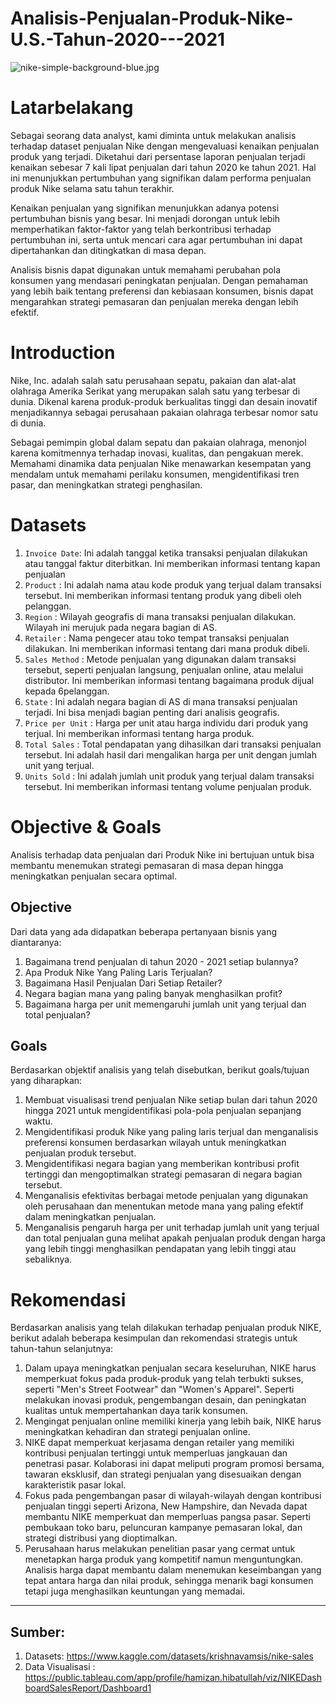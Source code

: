 # Analisis-Penjualan-Produk-Nike-U.S.-Tahun-2020---2021

![nike-simple-background-blue.jpg](https://github.com/ham407/Analisis-Penjualan-Produk-Nike-U.S.-Tahun-2020---2021/blob/main/img/nike-simple-background-blue.jpg)

# Latarbelakang
Sebagai seorang data analyst, kami diminta untuk melakukan analisis terhadap dataset penjualan Nike dengan mengevaluasi kenaikan penjualan produk yang terjadi. Diketahui dari persentase laporan penjualan terjadi kenaikan sebesar 7 kali lipat penjualan dari tahun 2020 ke tahun 2021. Hal ini menunjukkan pertumbuhan yang signifikan dalam performa penjualan produk Nike selama satu tahun terakhir.

Kenaikan penjualan yang signifikan menunjukkan adanya potensi pertumbuhan bisnis yang besar. Ini menjadi dorongan untuk lebih memperhatikan faktor-faktor yang telah berkontribusi terhadap pertumbuhan ini, serta untuk mencari cara agar pertumbuhan ini dapat dipertahankan dan ditingkatkan di masa depan.

Analisis bisnis dapat digunakan untuk memahami perubahan pola konsumen yang mendasari peningkatan penjualan. Dengan pemahaman yang lebih baik tentang preferensi dan kebiasaan konsumen, bisnis dapat mengarahkan strategi pemasaran dan penjualan mereka dengan lebih efektif.

# Introduction
Nike, Inc. adalah salah satu perusahaan sepatu, pakaian dan alat-alat olahraga Amerika Serikat yang merupakan salah satu yang terbesar di dunia. Dikenal karena produk-produk berkualitas tinggi dan desain inovatif menjadikannya sebagai perusahaan pakaian olahraga terbesar nomor satu di dunia.

Sebagai pemimpin global dalam sepatu dan pakaian olahraga, menonjol karena komitmennya terhadap inovasi, kualitas, dan pengakuan merek. Memahami dinamika data penjualan Nike menawarkan kesempatan yang mendalam untuk memahami perilaku konsumen, mengidentifikasi tren pasar, dan meningkatkan strategi penghasilan.

# Datasets
1. `Invoice Date`: Ini adalah tanggal ketika transaksi penjualan dilakukan atau tanggal faktur diterbitkan. Ini memberikan informasi tentang kapan penjualan  
2. `Product` : Ini adalah nama atau kode produk yang terjual dalam transaksi tersebut. Ini memberikan informasi tentang produk yang dibeli oleh pelanggan. 
3. `Region` : Wilayah geografis di mana transaksi penjualan dilakukan. Wilayah ini merujuk pada negara bagian di AS. 
4. `Retailer` : Nama pengecer atau toko tempat transaksi penjualan dilakukan. Ini memberikan informasi tentang dari mana produk dibeli. 
5. `Sales Method` : Metode penjualan yang digunakan dalam transaksi tersebut, seperti penjualan langsung, penjualan online, atau melalui distributor. Ini memberikan informasi tentang bagaimana produk dijual kepada 6pelanggan. 
7. `State` : Ini adalah negara bagian di AS di mana transaksi penjualan terjadi. Ini bisa menjadi bagian penting dari analisis geografis. 
8. `Price per Unit` : Harga per unit atau harga individu dari produk yang terjual. Ini memberikan informasi tentang harga produk. 
9. `Total Sales` : Total pendapatan yang dihasilkan dari transaksi penjualan tersebut. Ini adalah hasil dari mengalikan harga per unit dengan jumlah unit yang terjual. 
10. `Units Sold` : Ini adalah jumlah unit produk yang terjual dalam transaksi tersebut. Ini memberikan informasi tentang volume penjualan produk.

# Objective & Goals
Analisis terhadap data penjualan dari Produk Nike ini bertujuan untuk bisa membantu menemukan strategi pemasaran di masa depan hingga meningkatkan penjualan secara optimal.

## Objective
Dari data yang ada didapatkan beberapa pertanyaan bisnis yang diantaranya:
1. Bagaimana trend penjualan di tahun 2020 - 2021 setiap bulannya?
2. Apa Produk Nike Yang Paling Laris Terjualan?
3. Bagaimana Hasil Penjualan Dari Setiap Retailer?
4. Negara bagian mana yang paling banyak menghasilkan profit?
5. Bagaimana harga per unit memengaruhi jumlah unit yang terjual dan total penjualan?

## Goals
Berdasarkan objektif analisis yang telah disebutkan, berikut goals/tujuan yang diharapkan:
1. Membuat visualisasi trend penjualan Nike setiap bulan dari tahun 2020 hingga 2021 untuk mengidentifikasi pola-pola penjualan sepanjang waktu.
2. Mengidentifikasi produk Nike yang paling laris terjual dan menganalisis preferensi konsumen berdasarkan wilayah untuk meningkatkan penjualan produk tersebut.
3. Mengidentifikasi negara bagian yang memberikan kontribusi profit tertinggi dan mengoptimalkan strategi pemasaran di negara bagian tersebut.
4. Menganalisis efektivitas berbagai metode penjualan yang digunakan oleh perusahaan dan menentukan metode mana yang paling efektif dalam meningkatkan penjualan.
5. Menganalisis pengaruh harga per unit terhadap jumlah unit yang terjual dan total penjualan guna melihat apakah penjualan produk dengan harga yang lebih tinggi menghasilkan pendapatan yang lebih tinggi atau sebaliknya.

# Rekomendasi
Berdasarkan analisis yang telah dilakukan terhadap penjualan produk NIKE, berikut adalah beberapa kesimpulan dan rekomendasi strategis untuk tahun-tahun selanjutnya:

1. Dalam upaya meningkatkan penjualan secara keseluruhan, NIKE harus memperkuat fokus pada produk-produk yang telah terbukti sukses, seperti "Men's Street Footwear" dan "Women's Apparel". Seperti melakukan inovasi produk, pengembangan desain, dan peningkatan kualitas untuk mempertahankan daya tarik konsumen.
2. Mengingat penjualan online memiliki kinerja yang lebih baik, NIKE harus meningkatkan kehadiran dan strategi penjualan online.
3. NIKE dapat memperkuat kerjasama dengan retailer yang memiliki kontribusi penjualan tertinggi untuk memperluas jangkauan dan penetrasi pasar. Kolaborasi ini dapat meliputi program promosi bersama, tawaran eksklusif, dan strategi penjualan yang disesuaikan dengan karakteristik pasar lokal.
4. Fokus pada pengembangan pasar di wilayah-wilayah dengan kontribusi penjualan tinggi seperti Arizona, New Hampshire, dan Nevada dapat membantu NIKE memperkuat dan memperluas pangsa pasar. Seperti pembukaan toko baru, peluncuran kampanye pemasaran lokal, dan strategi distribusi yang dioptimalkan.
5. Perusahaan harus melakukan penelitian pasar yang cermat untuk menetapkan harga produk yang kompetitif namun menguntungkan. Analisis harga dapat membantu dalam menemukan keseimbangan yang tepat antara harga dan nilai produk, sehingga menarik bagi konsumen tetapi juga menghasilkan keuntungan yang memadai.

---
## Sumber:
1. Datasets: https://www.kaggle.com/datasets/krishnavamsis/nike-sales
2. Data Visualisasi : https://public.tableau.com/app/profile/hamizan.hibatullah/viz/NIKEDashboardSalesReport/Dashboard1
